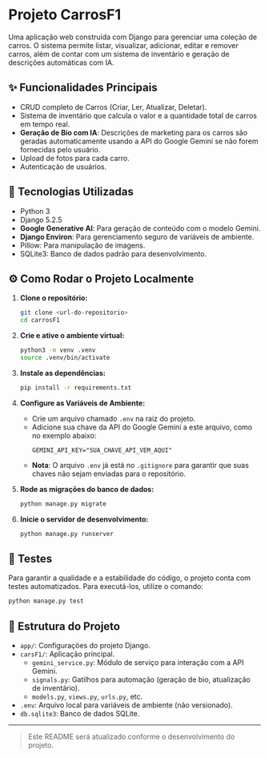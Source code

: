# Projeto CarrosF1

Uma aplicação web construída com Django para gerenciar uma coleção de carros. O sistema permite listar, visualizar, adicionar, editar e remover carros, além de contar com um sistema de inventário e geração de descrições automáticas com IA.

## ✨ Funcionalidades Principais

*   CRUD completo de Carros (Criar, Ler, Atualizar, Deletar).
*   Sistema de inventário que calcula o valor e a quantidade total de carros em tempo real.
*   **Geração de Bio com IA**: Descrições de marketing para os carros são geradas automaticamente usando a API do Google Gemini se não forem fornecidas pelo usuário.
*   Upload de fotos para cada carro.
*   Autenticação de usuários.

## 🚀 Tecnologias Utilizadas

*   Python 3
*   Django 5.2.5
*   **Google Generative AI**: Para geração de conteúdo com o modelo Gemini.
*   **Django Environ**: Para gerenciamento seguro de variáveis de ambiente.
*   Pillow: Para manipulação de imagens.
*   SQLite3: Banco de dados padrão para desenvolvimento.

## ⚙️ Como Rodar o Projeto Localmente

1.  **Clone o repositório:**
    ```bash
    git clone <url-do-repositorio>
    cd carrosF1
    ```

2.  **Crie e ative o ambiente virtual:**
    ```bash
    python3 -m venv .venv
    source .venv/bin/activate
    ```

3.  **Instale as dependências:**
    ```bash
    pip install -r requirements.txt
    ```

4.  **Configure as Variáveis de Ambiente:**
    *   Crie um arquivo chamado `.env` na raiz do projeto.
    *   Adicione sua chave da API do Google Gemini a este arquivo, como no exemplo abaixo:
        ```
        GEMINI_API_KEY="SUA_CHAVE_API_VEM_AQUI"
        ```
    *   **Nota**: O arquivo `.env` já está no `.gitignore` para garantir que suas chaves não sejam enviadas para o repositório.

5.  **Rode as migrações do banco de dados:**
    ```bash
    python manage.py migrate
    ```

6.  **Inicie o servidor de desenvolvimento:**
    ```bash
    python manage.py runserver
    ```

## 🧪 Testes

Para garantir a qualidade e a estabilidade do código, o projeto conta com testes automatizados. Para executá-los, utilize o comando:

```bash
python manage.py test
```

## 📂 Estrutura do Projeto

-   `app/`: Configurações do projeto Django.
-   `carsF1/`: Aplicação principal.
    -   `gemini_service.py`: Módulo de serviço para interação com a API Gemini.
    -   `signals.py`: Gatilhos para automação (geração de bio, atualização de inventário).
    -   `models.py`, `views.py`, `urls.py`, etc.
-   `.env`: Arquivo local para variáveis de ambiente (não versionado).
-   `db.sqlite3`: Banco de dados SQLite.

---

> Este README será atualizado conforme o desenvolvimento do projeto.
